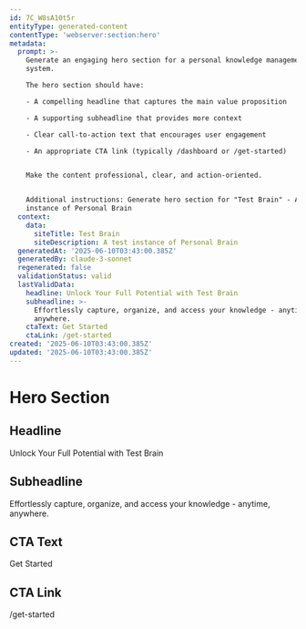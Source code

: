 ```yaml
---
id: 7C_W8sA10t5r
entityType: generated-content
contentType: 'webserver:section:hero'
metadata:
  prompt: >-
    Generate an engaging hero section for a personal knowledge management
    system. 

    The hero section should have:

    - A compelling headline that captures the main value proposition

    - A supporting subheadline that provides more context

    - Clear call-to-action text that encourages user engagement

    - An appropriate CTA link (typically /dashboard or /get-started)


    Make the content professional, clear, and action-oriented.


    Additional instructions: Generate hero section for "Test Brain" - A test
    instance of Personal Brain
  context:
    data:
      siteTitle: Test Brain
      siteDescription: A test instance of Personal Brain
  generatedAt: '2025-06-10T03:43:00.385Z'
  generatedBy: claude-3-sonnet
  regenerated: false
  validationStatus: valid
  lastValidData:
    headline: Unlock Your Full Potential with Test Brain
    subheadline: >-
      Effortlessly capture, organize, and access your knowledge - anytime,
      anywhere.
    ctaText: Get Started
    ctaLink: /get-started
created: '2025-06-10T03:43:00.385Z'
updated: '2025-06-10T03:43:00.385Z'
---
```

# Hero Section

## Headline
Unlock Your Full Potential with Test Brain

## Subheadline
Effortlessly capture, organize, and access your knowledge - anytime, anywhere.

## CTA Text
Get Started

## CTA Link
/get-started
